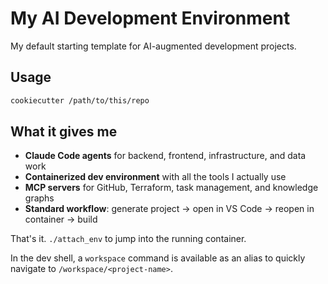 # My AI Development Environment

My default starting template for AI-augmented development projects. 

## Usage

```bash
cookiecutter /path/to/this/repo
```

## What it gives me

- **Claude Code agents** for backend, frontend, infrastructure, and data work
- **Containerized dev environment** with all the tools I actually use
- **MCP servers** for GitHub, Terraform, task management, and knowledge graphs
- **Standard workflow**: generate project → open in VS Code → reopen in container → build

That's it. `./attach_env` to jump into the running container.

In the dev shell, a `workspace` command is available as an alias to quickly navigate to `/workspace/<project-name>`.